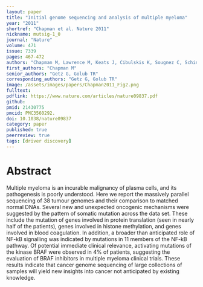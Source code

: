 ```yaml
---
layout: paper
title: "Initial genome sequencing and analysis of multiple myeloma"
year: "2011"
shortref: "Chapman et al. Nature 2011"
nickname: mutsig-1_0
journal: "Nature"
volume: 471
issue: 7339
pages: 467-472
authors: "Chapman M, Lawrence M, Keats J, Cibulskis K, Sougnez C, Schinzel A, Harview C, Brunet JP, Ahmann G, Adli M, Anderson K, Ardlie K, Auclair D, Baker A Bergsagel PL, Bernstein B, [...], Carpten J, Trent J, Hahn W, Garraway L, Meyersen M, Lander ES, Getz G, Golub TR"
first_authors: "Chapman M"
senior_authors: "Getz G, Golub TR"
corresponding_authors: "Getz G, Golub TR"
image: /assets/images/papers/Chapman2011_Fig2.png
fulltext:
pdflink: https://www.nature.com/articles/nature09837.pdf 
github:
pmid: 21430775
pmcid: PMC3560292.
doi: 10.1038/nature09837
category: paper
published: true
peerreview: true
tags: [driver discovery]
---
```


# Abstract

Multiple myeloma is an incurable malignancy of plasma cells, and its pathogenesis is poorly understood. Here we report
the massively parallel sequencing of 38 tumour genomes and their comparison to matched normal DNAs. Several new
and unexpected oncogenic mechanisms were suggested by the pattern of somatic mutation across the data set. These
include the mutation of genes involved in protein translation (seen in nearly half of the patients), genes involved in
histone methylation, and genes involved in blood coagulation. In addition, a broader than anticipated role of NF-kB
signalling was indicated by mutations in 11 members of the NF-kB pathway. Of potential immediate clinical relevance,
activating mutations of the kinase BRAF were observed in 4% of patients, suggesting the evaluation of BRAF inhibitors in
multiple myeloma clinical trials. These results indicate that cancer genome sequencing of large collections of samples will
yield new insights into cancer not anticipated by existing knowledge.
